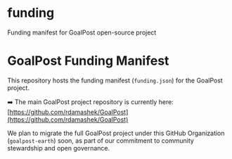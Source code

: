 # funding
Funding manifest for GoalPost open-source project

# GoalPost Funding Manifest

This repository hosts the funding manifest (`funding.json`) for the GoalPost project.

➡️ The main GoalPost project repository is currently here: [https://github.com/rdamashek/GoalPost](https://github.com/rdamashek/GoalPost)

We plan to migrate the full GoalPost project under this GitHub Organization (`goalpost-earth`) soon, as part of our commitment to community stewardship and open governance.
